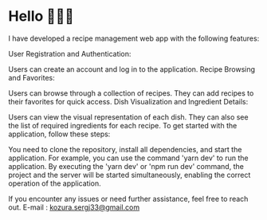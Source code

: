 # Hello 🚀🚀🚀

I have developed a recipe management web app with the following features:

User Registration and Authentication:

Users can create an account and log in to the application.
Recipe Browsing and Favorites:

Users can browse through a collection of recipes.
They can add recipes to their favorites for quick access.
Dish Visualization and Ingredient Details:

Users can view the visual representation of each dish.
They can also see the list of required ingredients for each recipe.
To get started with the application, follow these steps:

You need to clone the repository, install all dependencies, and start the application. For example, you can use the command 'yarn dev' to run the application.
By executing the 'yarn dev' or 'npm run dev' command, the project and the server will be started simultaneously, enabling the correct operation of the application.

If you encounter any issues or need further assistance, feel free to reach out.
E-mail : kozura.sergj33@gmail.com
